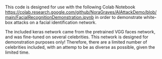 This code is designed for use with the following Colab Notebook https://colab.research.google.com/github/NoraGraves/AIAttackDemo/blob/main/FacialRecognitionDemonstration.ipynb in order to demonstrate white-box attacks on a facial identification network.

The included keras network came from the pretrained VGG faces network, and was fine-tuned on several celebrities. This network is designed for demonstration purposes only! Therefore, there are a limited number of celebrities included, with an attemp to be as diverse as possible, given the limited time.
